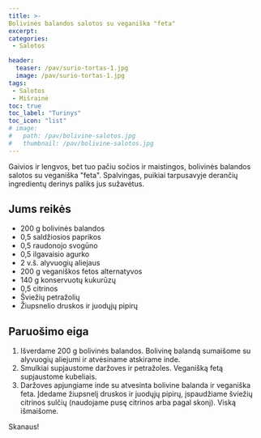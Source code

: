 ```yaml
---
title: >-
Bolivinės balandos salotos su veganiška "feta"
excerpt:
categories:
 - Salotos

header:
  teaser: /pav/surio-tortas-1.jpg
  image: /pav/surio-tortas-1.jpg
tags:
 - Salotos
 - Mišrainė
toc: true
toc_label: "Turinys"
toc_icon: "list"
# image: 
#   path: /pav/bolivine-salotos.jpg
#   thumbnail: /pav/bolivine-salotos.jpg
---
```


Gaivios ir lengvos, bet tuo pačiu sočios ir maistingos, bolivinės balandos salotos su veganiška "feta".
Spalvingas, puikiai tarpusavyje derančių ingredientų derinys paliks jus sužavėtus. 

## Jums reikės

* 200 g bolivinės balandos
* 0,5 saldžiosios paprikos
* 0,5 raudonojo svogūno
* 0,5 ilgavaisio agurko
* 2 v.š. alyvuogių aliejaus
* 200 g veganiškos fetos alternatyvos
* 140 g konservuotų kukurūzų
* 0,5 citrinos
* Šviežių petražolių
* Žiupsnelio druskos ir juodųjų pipirų

## Paruošimo eiga

1. Išverdame 200 g bolivinės balandos. Bolivinę balandą sumaišome su alyvuogių aliejumi ir atvėsiname atskirame inde.
2. Smulkiai supjaustome daržoves ir petražoles. Veganišką fetą supjaustome kubeliais.
3. Daržoves apjungiame inde su atvesinta bolivine balanda ir veganiška feta. Įdedame žiupsnelį druskos ir juodųjų pipirų, įspaudžiame šviežių citrinos sulčių (naudojame pusę citrinos arba pagal skonį). Viską išmaišome.

Skanaus!